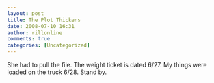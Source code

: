 ```yaml
---
layout: post
title: The Plot Thickens
date: 2008-07-10 16:31
author: rillonline
comments: true
categories: [Uncategorized]
---
```

<p>She had to pull the file. The weight ticket is dated 6/27. My things were loaded on the truck 6/28. Stand by.</p>
